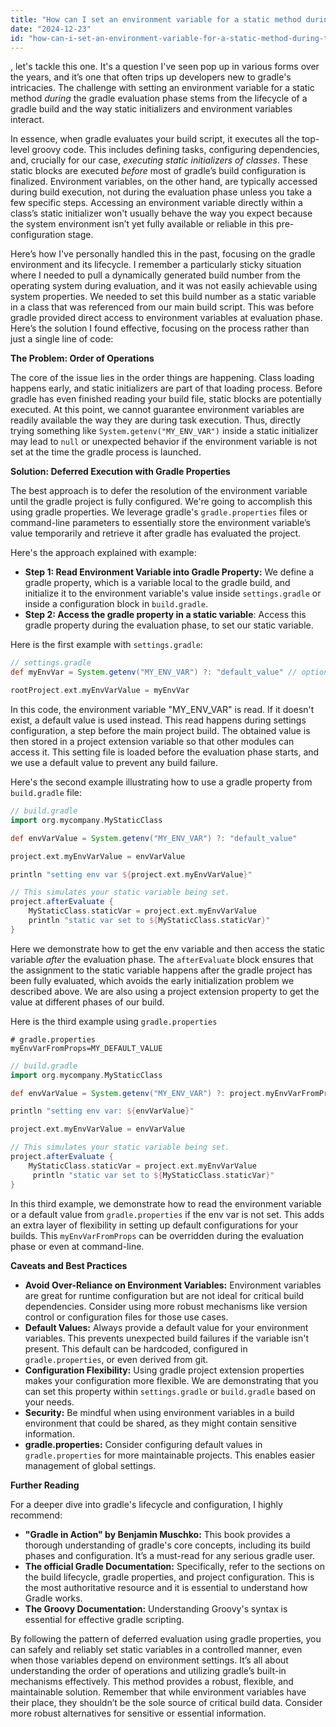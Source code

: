 ```yaml
---
title: "How can I set an environment variable for a static method during the Gradle evaluation stage?"
date: "2024-12-23"
id: "how-can-i-set-an-environment-variable-for-a-static-method-during-the-gradle-evaluation-stage"
---
```


, let's tackle this one. It's a question I've seen pop up in various forms over the years, and it’s one that often trips up developers new to gradle's intricacies. The challenge with setting an environment variable for a static method *during* the gradle evaluation phase stems from the lifecycle of a gradle build and the way static initializers and environment variables interact.

In essence, when gradle evaluates your build script, it executes all the top-level groovy code. This includes defining tasks, configuring dependencies, and, crucially for our case, *executing static initializers of classes*. These static blocks are executed *before* most of gradle’s build configuration is finalized. Environment variables, on the other hand, are typically accessed during build execution, not during the evaluation phase unless you take a few specific steps. Accessing an environment variable directly within a class’s static initializer won't usually behave the way you expect because the system environment isn’t yet fully available or reliable in this pre-configuration stage.

Here’s how I've personally handled this in the past, focusing on the gradle environment and its lifecycle. I remember a particularly sticky situation where I needed to pull a dynamically generated build number from the operating system during evaluation, and it was not easily achievable using system properties. We needed to set this build number as a static variable in a class that was referenced from our main build script. This was before gradle provided direct access to environment variables at evaluation phase. Here’s the solution I found effective, focusing on the process rather than just a single line of code:

**The Problem: Order of Operations**

The core of the issue lies in the order things are happening. Class loading happens early, and static initializers are part of that loading process. Before gradle has even finished reading your build file, static blocks are potentially executed. At this point, we cannot guarantee environment variables are readily available the way they are during task execution. Thus, directly trying something like `System.getenv("MY_ENV_VAR")` inside a static initializer may lead to `null` or unexpected behavior if the environment variable is not set at the time the gradle process is launched.

**Solution: Deferred Execution with Gradle Properties**

The best approach is to defer the resolution of the environment variable until the gradle project is fully configured. We're going to accomplish this using gradle properties. We leverage gradle's `gradle.properties` files or command-line parameters to essentially store the environment variable’s value temporarily and retrieve it after gradle has evaluated the project.

Here's the approach explained with example:

*   **Step 1: Read Environment Variable into Gradle Property:** We define a gradle property, which is a variable local to the gradle build, and initialize it to the environment variable's value inside `settings.gradle` or inside a configuration block in `build.gradle`.
*   **Step 2: Access the gradle property in a static variable**: Access this gradle property during the evaluation phase, to set our static variable.

Here is the first example with `settings.gradle`:

```groovy
// settings.gradle
def myEnvVar = System.getenv("MY_ENV_VAR") ?: "default_value" // optional default

rootProject.ext.myEnvVarValue = myEnvVar
```

In this code, the environment variable "MY_ENV_VAR" is read. If it doesn't exist, a default value is used instead. This read happens during settings configuration, a step before the main project build. The obtained value is then stored in a project extension variable so that other modules can access it. This setting file is loaded before the evaluation phase starts, and we use a default value to prevent any build failure.

Here's the second example illustrating how to use a gradle property from `build.gradle` file:

```groovy
// build.gradle
import org.mycompany.MyStaticClass

def envVarValue = System.getenv("MY_ENV_VAR") ?: "default_value"

project.ext.myEnvVarValue = envVarValue

println "setting env var ${project.ext.myEnvVarValue}"

// This simulates your static variable being set.
project.afterEvaluate {
    MyStaticClass.staticVar = project.ext.myEnvVarValue
    println "static var set to ${MyStaticClass.staticVar}"
}


```

Here we demonstrate how to get the env variable and then access the static variable *after* the evaluation phase. The `afterEvaluate` block ensures that the assignment to the static variable happens after the gradle project has been fully evaluated, which avoids the early initialization problem we described above. We are also using a project extension property to get the value at different phases of our build.

Here is the third example using `gradle.properties`

```properties
# gradle.properties
myEnvVarFromProps=MY_DEFAULT_VALUE
```

```groovy
// build.gradle
import org.mycompany.MyStaticClass

def envVarValue = System.getenv("MY_ENV_VAR") ?: project.myEnvVarFromProps

println "setting env var: ${envVarValue}"

project.ext.myEnvVarValue = envVarValue

// This simulates your static variable being set.
project.afterEvaluate {
    MyStaticClass.staticVar = project.ext.myEnvVarValue
     println "static var set to ${MyStaticClass.staticVar}"
}
```

In this third example, we demonstrate how to read the environment variable or a default value from `gradle.properties` if the env var is not set. This adds an extra layer of flexibility in setting up default configurations for your builds. This `myEnvVarFromProps` can be overridden during the evaluation phase or even at command-line.

**Caveats and Best Practices**

*   **Avoid Over-Reliance on Environment Variables:** Environment variables are great for runtime configuration but are not ideal for critical build dependencies. Consider using more robust mechanisms like version control or configuration files for those use cases.
*   **Default Values:** Always provide a default value for your environment variables. This prevents unexpected build failures if the variable isn't present. This default can be hardcoded, configured in `gradle.properties`, or even derived from git.
*   **Configuration Flexibility:** Using gradle project extension properties makes your configuration more flexible. We are demonstrating that you can set this property within `settings.gradle` or `build.gradle` based on your needs.
*   **Security:** Be mindful when using environment variables in a build environment that could be shared, as they might contain sensitive information.
*   **gradle.properties:** Consider configuring default values in `gradle.properties` for more maintainable projects. This enables easier management of global settings.

**Further Reading**

For a deeper dive into gradle's lifecycle and configuration, I highly recommend:

*   **"Gradle in Action" by Benjamin Muschko:** This book provides a thorough understanding of gradle's core concepts, including its build phases and configuration. It’s a must-read for any serious gradle user.
*   **The official Gradle Documentation:** Specifically, refer to the sections on the build lifecycle, gradle properties, and project configuration. This is the most authoritative resource and it is essential to understand how Gradle works.
*   **The Groovy Documentation:** Understanding Groovy's syntax is essential for effective gradle scripting.

By following the pattern of deferred evaluation using gradle properties, you can safely and reliably set static variables in a controlled manner, even when those variables depend on environment settings. It’s all about understanding the order of operations and utilizing gradle’s built-in mechanisms effectively. This method provides a robust, flexible, and maintainable solution. Remember that while environment variables have their place, they shouldn’t be the sole source of critical build data. Consider more robust alternatives for sensitive or essential information.
